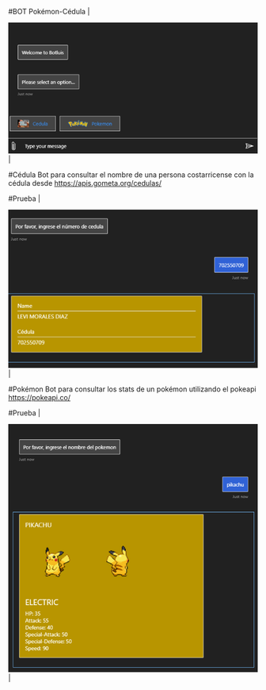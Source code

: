 ﻿#BOT Pokémon-Cédula
 |<div height="400" width="300">![Alt text](./readme/botOptions.png)</div> |


#Cédula
Bot para consultar el nombre de una persona costarricense con la cédula desde https://apis.gometa.org/cedulas/

#Prueba
|<div height="400" width="300">![Alt text](./readme/botCedula.png)</div> |



#Pokémon
Bot para consultar los stats de un pokémon utilizando el pokeapi https://pokeapi.co/


#Prueba
|<div height="600" width="300">![Alt text](./readme/botPokemon.png)</div> |
